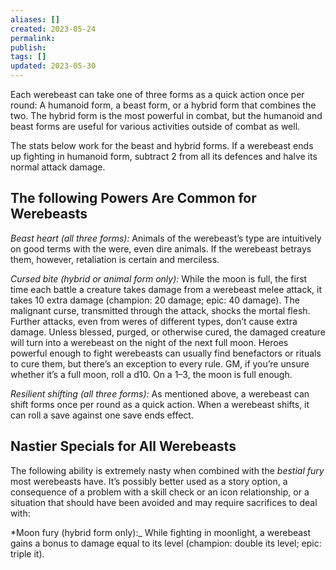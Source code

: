 ```yaml
---
aliases: []
created: 2023-05-24
permalink: 
publish: 
tags: []
updated: 2023-05-30
---
```

Each werebeast can take one of three forms as a quick action once per round: A humanoid form, a beast form, or a hybrid form that combines the two. The hybrid form is the most powerful in combat, but the humanoid and beast forms are useful for various activities outside of combat as well.

The stats below work for the beast and hybrid forms. If a werebeast ends up fighting in humanoid form, subtract 2 from all its defences and halve its normal attack damage.

## The following Powers Are Common for Werebeasts

*Beast heart (all three forms):* Animals of the werebeast’s type are intuitively on good terms with the were, even dire animals. If the werebeast betrays them, however, retaliation is certain and merciless.

*Cursed bite (hybrid or animal form only):* While the moon is full, the first time each battle a creature takes damage from a werebeast melee attack, it takes 10 extra damage (champion: 20 damage; epic: 40 damage). The malignant curse, transmitted through the attack, shocks the mortal flesh. Further attacks, even from weres of different types, don’t cause extra damage. Unless blessed, purged, or otherwise cured, the damaged creature will turn into a werebeast on the night of the next full moon. Heroes powerful enough to fight werebeasts can usually find benefactors or rituals to cure them, but there’s an exception to every rule. GM, if you’re unsure whether it’s a full moon, roll a d10. On a 1–3, the moon is full enough.

*Resilient shifting (all three forms):* As mentioned above, a werebeast can shift forms once per round as a quick action. When a werebeast shifts, it can roll a save against one save ends effect.

## Nastier Specials for All Werebeasts

The following ability is extremely nasty when combined with the *bestial fury* most werebeasts have. It’s possibly better used as a story option, a consequence of a problem with a skill check or an icon relationship, or a situation that should have been avoided and may require sacrifices to deal with:

*Moon fury (hybrid form only):_ While fighting in moonlight, a werebeast gains a bonus to damage equal to its level (champion: double its level; epic: triple it).

